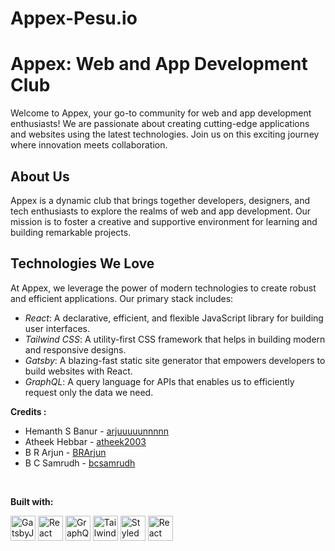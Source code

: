 

# Appex-Pesu.io

# Appex: Web and App Development Club

Welcome to Appex, your go-to community for web and app development enthusiasts! We are passionate about creating cutting-edge applications and websites using the latest technologies. Join us on this exciting journey where innovation meets collaboration.

## About Us

Appex is a dynamic club that brings together developers, designers, and tech enthusiasts to explore the realms of web and app development. Our mission is to foster a creative and supportive environment for learning and building remarkable projects.

## Technologies We Love

At Appex, we leverage the power of modern technologies to create robust and efficient applications. Our primary stack includes:

- *React*: A declarative, efficient, and flexible JavaScript library for building user interfaces.
- *Tailwind CSS*: A utility-first CSS framework that helps in building modern and responsive designs.
- *Gatsby*: A blazing-fast static site generator that empowers developers to build websites with React.
- *GraphQL*: A query language for APIs that enables us to efficiently request only the data we need.

**Credits :**
- Hemanth S Banur - [arjuuuuunnnnn](https://github.com/arjuuuuunnnnn)
- Atheek Hebbar - [atheek2003](https://github.com/atheek2003)
- B R Arjun - [BRArjun](https://github.com/BRArjun)
- B C Samrudh - [bcsamrudh](https://github.com/bcsamrudh)



<br>

**Built with:**  

<p>
  <a href="https://www.gatsbyjs.org/"><img src="https://user-images.githubusercontent.com/16360374/54067385-3051be80-41f4-11e9-9daf-29f910f35427.png" alt="GatsbyJS" height="40"></a>
  <a href="https://reactjs.org/"><img src="https://user-images.githubusercontent.com/16360374/54067296-34c9a780-41f3-11e9-985c-dae0828c2470.png" alt="React" height="40"></a>
  <a href="https://graphql.org/"><img src="https://user-images.githubusercontent.com/16360374/54067380-292ab080-41f4-11e9-9819-6d96fb2124e2.png" alt="GraphQL" height="40"></a>
  <a href="https://tailwindcss.com"><img src="https://user-images.githubusercontent.com/16360374/54067382-2b8d0a80-41f4-11e9-8613-98edcad9e89f.png" alt="TailwindCSS" height="40"></a>
  <a href="https://www.styled-components.com/"><img src="https://user-images.githubusercontent.com/16360374/54067384-2def6480-41f4-11e9-9e55-a32e72ed23de.png" alt="Styled Components" height="40"></a>
  <a href="https://www.react-spring.io/"><img src="https://user-images.githubusercontent.com/16360374/54067378-26c85680-41f4-11e9-8cca-552b091b267b.png" alt="React Spring" height="40"></a>
</p>

